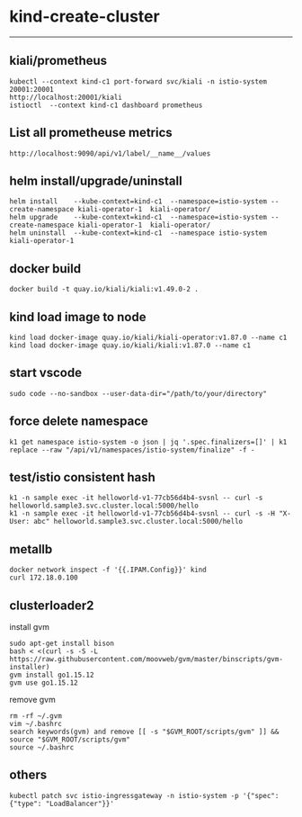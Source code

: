 # kind-create-cluster

---

## kiali/prometheus
```
kubectl --context kind-c1 port-forward svc/kiali -n istio-system 20001:20001
http://localhost:20001/kiali
istioctl  --context kind-c1 dashboard prometheus
```

## List all prometheuse metrics
```
http://localhost:9090/api/v1/label/__name__/values
```

## helm install/upgrade/uninstall
```
helm install    --kube-context=kind-c1  --namespace=istio-system --create-namespace kiali-operator-1  kiali-operator/
helm upgrade    --kube-context=kind-c1  --namespace=istio-system --create-namespace kiali-operator-1  kiali-operator/
helm uninstall  --kube-context=kind-c1  --namespace istio-system  kiali-operator-1 
```

## docker build
```
docker build -t quay.io/kiali/kiali:v1.49.0-2 .
```

## kind load image to node
```
kind load docker-image quay.io/kiali/kiali-operator:v1.87.0 --name c1
kind load docker-image quay.io/kiali/kiali:v1.87.0 --name c1
```

## start vscode
```
sudo code --no-sandbox --user-data-dir="/path/to/your/directory"
```

## force delete namespace
```
k1 get namespace istio-system -o json | jq '.spec.finalizers=[]' | k1 replace --raw "/api/v1/namespaces/istio-system/finalize" -f -
```

## test/istio consistent hash
```
k1 -n sample exec -it helloworld-v1-77cb56d4b4-svsnl -- curl -s helloworld.sample3.svc.cluster.local:5000/hello
k1 -n sample exec -it helloworld-v1-77cb56d4b4-svsnl -- curl -s -H "X-User: abc" helloworld.sample3.svc.cluster.local:5000/hello
```

## metallb 
```
docker network inspect -f '{{.IPAM.Config}}' kind
curl 172.18.0.100
```

## clusterloader2
install gvm
```
sudo apt-get install bison
bash < <(curl -s -S -L https://raw.githubusercontent.com/moovweb/gvm/master/binscripts/gvm-installer)
gvm install go1.15.12
gvm use go1.15.12
```

remove gvm
```
rm -rf ~/.gvm
vim ~/.bashrc 
search keywords(gvm) and remove [[ -s "$GVM_ROOT/scripts/gvm" ]] && source "$GVM_ROOT/scripts/gvm"
source ~/.bashrc  
```

## others
```
kubectl patch svc istio-ingressgateway -n istio-system -p '{"spec": {"type": "LoadBalancer"}}'
```
